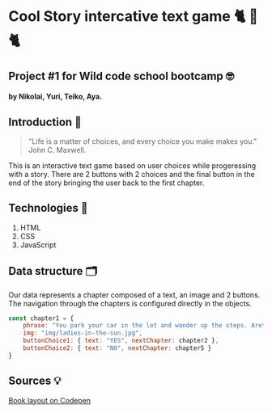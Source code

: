
# Cool Story intercative text game :cat2: :older_woman: :cat2:
## Project #1 for Wild code school bootcamp :nerd_face:
#### by Nikolai, Yuri, Teiko, Aya.

## Introduction :mage:


> "Life is a matter of choices, and every choice you make makes you." John C. Maxwell.


This is an interactive text game based on user choices while progeressing with a story. There are 2 buttons with 2 choices and the final button in the end of the story bringing the user back to the first chapter.

## Technologies :electric_plug:

1. HTML
2. CSS
3. JavaScript

## Data structure :card_index_dividers:

Our data represents a chapter composed of a text, an image and 2 buttons. The navigation through the chapters is configured directly in the objects.

```javascript
const chapter1 = {
    phrase: "You park your car in the lot and wander up the steps. Aretha meows three times which you know...",
    img: "img/ladies-in-the-sun.jpg",
    buttonChoice1: { text: "YES", nextChapter: chapter2 },
    buttonChoice2: { text: "NO", nextChapter: chapter5 }
}
```
## Sources :bulb:
[Book layout on Codepen](https://codepen.io/erinesullivan/pen/gxdbzp)
